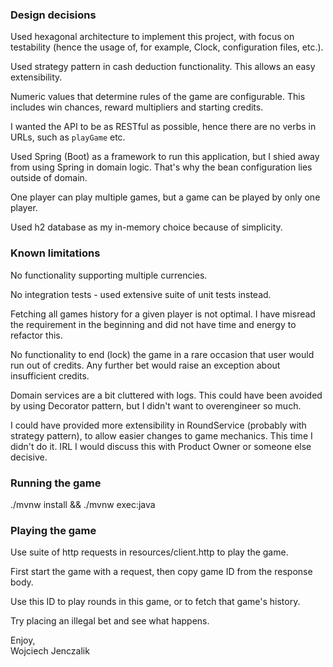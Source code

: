 ### Design decisions
Used hexagonal architecture to implement this project, with focus on testability (hence the usage of, for example, Clock, configuration files, etc.).

Used strategy pattern in cash deduction functionality. This allows an easy extensibility.

Numeric values that determine rules of the game are configurable. This includes win chances, reward multipliers and starting credits.

I wanted the API to be as RESTful as possible, hence there are no verbs in URLs, such as `playGame` etc.

Used Spring (Boot) as a framework to run this application, but I shied away from using Spring in domain logic. That's why the bean configuration lies outside of domain.

One player can play multiple games, but a game can be played by only one player.

Used h2 database as my in-memory choice because of simplicity.

### Known limitations
No functionality supporting multiple currencies. 

No integration tests - used extensive suite of unit tests instead. 

Fetching all games history for a given player is not optimal. 
I have misread the requirement in the beginning and did not have time and energy to refactor this. 

No functionality to end (lock) the game in a rare occasion that user would run out of credits. 
Any further bet would raise an exception about insufficient credits.

Domain services are a bit cluttered with logs. This could have been avoided by using Decorator pattern, but I didn't want to overengineer so much.

I could have provided more extensibility in RoundService (probably with strategy pattern), to allow easier changes to game mechanics. This time I didn't do it.
IRL I would discuss this with Product Owner or someone else decisive.

### Running the game
./mvnw install && ./mvnw exec:java

### Playing the game
Use suite of http requests in resources/client.http to play the game. 

First start the game with a request, then copy game ID from the response body. 

Use this ID to play rounds in this game, or to fetch that game's history. 

Try placing an illegal bet and see what happens.

Enjoy, \
Wojciech Jenczalik
